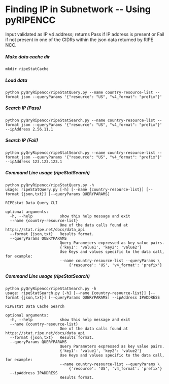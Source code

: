 # Finding IP in Subnetwork -- Using pyRIPENCC
Input validated as IP v4 address; returns Pass if IP address is present or Fail if not present in one of the CIDRs within the json data returned by RIPE NCC.


##### Make data cache dir
```
mkdir ripeStatCache
```

##### Load data
```
python pyQryRipencc/ripeStatQuery.py --name country-resource-list --format json --queryParams '{"resource": "US", "v4_format": "prefix"}'
```

##### Search IP (Pass)
```
python pyQryRipencc/ripeStatSearch.py --name country-resource-list --format json --queryParams '{"resource": "US", "v4_format": "prefix"}' --ipAddress 2.56.11.1
```

##### Search IP (Fail)
```
python pyQryRipencc/ripeStatSearch.py --name country-resource-list --format json --queryParams '{"resource": "US", "v4_format": "prefix"}' --ipAddress 123.123.123.1
```

##### Command Line usage (ripeStatSearch)
```
python pyQryRipencc/ripeStatQuery.py -h 
usage: ripeStatQuery.py [-h] [--name {country-resource-list}] [--format {json,txt}] [--queryParams QUERYPARAMS]

RIPEstat Data Query CLI

optional arguments:
  -h, --help            show this help message and exit
  --name {country-resource-list}
                        One of the data calls found at https://stat.ripe.net/docs/data_api
  --format {json,txt}   Results format.
  --queryParams QUERYPARAMS
                        Query Parameters expressed as key value pairs.
                        {'key1': 'value1', 'key2': 'value2'}
                        Use Keys and values specific to the data call, for example:
                        --name country-resource-list --queryParams \
                            {'resource': 'US', 'v4_format': 'prefix'}
```
##### Command Line usage (ripeStatSearch)
```
python pyQryRipencc/ripeStatSearch.py -h
usage: ripeStatSearch.py [-h] [--name {country-resource-list}] [--format {json,txt}] [--queryParams QUERYPARAMS] --ipAddress IPADDRESS

RIPEstat Data Cache Search

optional arguments:
  -h, --help            show this help message and exit
  --name {country-resource-list}
                        One of the data calls found at https://stat.ripe.net/docs/data_api
  --format {json,txt}   Results format.
  --queryParams QUERYPARAMS
                        Query Parameters expressed as key value pairs.
                        {'key1': 'value1', 'key2': 'value2'}
                        Use Keys and values specific to the data call, for example:
                        --name country-resource-list --queryParams \
                            {'resource': 'US', 'v4_format': 'prefix'}
  --ipAddress IPADDRESS
                        Results format.
```
